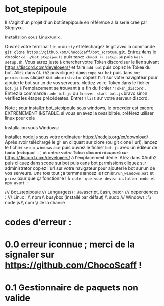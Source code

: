 # bot_stepipoule
Il s'agit d'un projet d'un bot Stepipoule en référence à la série crée par Stepiyou.

Installation sous Linux/unix :

Ouvrez votre terminal `linux` ou `tty` et téléchargez le git avec la commande `git clone https://github.com/ChocoScaff/bot_scrotum.git`. 
Entrez dans le dossier `cd ~/bot_stepipoule` puis tapez `chmod +x setup.sh` puis `bash setup.sh`. 
Vous aurez juste à chercher votre Token discord sur le lien suivant https://discord.com/developers/ et faire `add bot` puis copiez le Token du bot.
Allez dans `OAuth2` puis cliquez dans`scope` sur `bot` puis dans `bot permissions` cliquez sur `administrator` copiez l'url sur votre navigateur pour ajouter le bot sur un de vos serveurs.
Mettez votre Token dans le fichier `bot.js` à l'emplacement se trouvant à la fin du fichier `'Token_discord'`.
Entrez la commande `node bot.js` ou `forever start bot.js` bravo sinon vérifiez les étapes précédentes.
Entrez `!list` sur votre serveur discord.

Note ; pour installer bot_stepipoule sous windows, le proceder est encore EXTREMEMENT INSTABLE, si vous en avez la possiblitée, préférez utiliser linux pour cela

Installation sous Windows:

Installez node.js sous votre ordinateur https://nodejs.org/en/download/ .
Après avoir téléchargé le git en cliquant sur clone (ou git clone l'url), lancez le fichier `setup_windows.bat` puis ouvrez le fichier `bot.js` avec un éditeur de texte (notepad++) et entrer votre Token discord récuperé sur https://discord.com/developers/  à l'emplacement dédié.
Allez dans OAuth2 puis cliquez dans scope sur bot puis dans bot permissions cliquez sur administrator copiez l'url sur votre navigateur pour ajouter le bot sur un de vos serveurs. Une fois tout ça terminé lancez le fichier.`run_windows.bat` et `priez` pour que ça fonctionne !
`À noter que vous devez installer node et npm avant !`

/// Bot_stepipoule 
/// Language(s) : Javascript, Bash, batch
/// dépendences :
/// Linux :
\\\ npm
\\\ busybox (installé par défaut)
\\\ sudo
/// Windows :
\\\ node.js
\\\ npm
\\\ de la chance

# codes d'erreur : 
# 0.0 erreur iconnue ; merci de la signaler sur https://github.com/ChocoScaff !
# 0.1 Gestionnaire de paquets non valide
